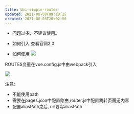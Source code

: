 ```yaml
---
title: Uni-simple-router
updated: 2021-08-08T09:18:25
created: 2021-08-03T20:02:50
---
```


- 问题过多，不建议使用。

- 如何引入
查看官网2.0
- 如何使用
![](C:\Users\hvgub\AppData\Local\Temp\第一笔记本\pandoc/media/image1.png)

ROUTES变量在vue.config.js中由webpack引入

![](C:\Users\hvgub\AppData\Local\Temp\第一笔记本\pandoc/media/image2.png)

注意:
- 不能使用path
- 需要在pages.json中配置路由,router.js中配置跳转页面无内容
- 配置aliasPath之后, url要写aliasPath
